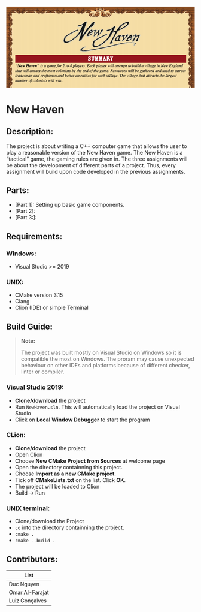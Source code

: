![intro](intro.png)

# New Haven


## Description:
The project is about writing a C++ computer game that allows the user to play a reasonable version of the New Haven game. The New Haven is a “tactical” game, the gaming rules are given in. The three assignments will be about the development of different parts of a project. Thus, every assignment will build upon code developed in the previous assignments. 

## Parts:
+ [Part 1]: Setting up basic game components.
+ [Part 2]:
+ [Part 3:]:

## Requirements:
### Windows:
+ Visual Studio >= 2019

### UNIX:
+ CMake version 3.15
+ Clang 
+ Clion (IDE) or simple Terminal

## Build Guide:
> **Note:**
>
> The project was built mostly on Visual Studio on Windows so it is compatible the most on Windows. 
> The proram may cause unexpected behaviour on other IDEs and platforms because of different checker, linter or compiler. 


### Visual Studio 2019:
+ **Clone/download** the project
+ Run `NewHaven.sln`. This will automatically load the project on Visual Studio
+ Click on **Local Window Debugger** to start the program


### CLion:

+ **Clone/download** the project
+ Open Clion
+ Choose **New CMake Project from Sources** at welcome page
+ Open the directory containning this project.
+ Choose **Import as a new CMake project**.
+ Tick off **CMakeLists.txt** on the list. Click **OK**.
+ The project will be loaded to Clion
+ Build -> Run 

### UNIX terminal:

+ Clone/download the Project
+ `cd` into the directory containning the project.
+ `cmake .`
+ `cmake --build .`

## Contributors:
| List |
| --------------- |
| Duc Nguyen      |
| Omar Al-Farajat |
| Luiz Gonçalves  |




